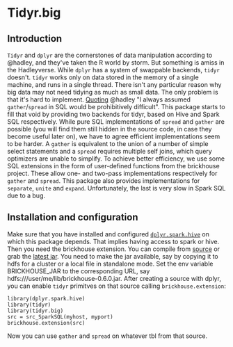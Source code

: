 

# Tidyr.big

## Introduction

`Tidyr` and `dplyr` are the cornerstones of data manipulation according to @hadley, and they've taken the R world by storm. But something is amiss in the Hadleyverse. While `dplyr` has a system of swappable backends, `tidyr` doesn't. `tidyr` works only on data stored in the memory of a single machine, and runs in a single thread. There isn't any particular reason why big data may not need tidying as much as small data. The only problem is that it's hard to implement. [Quoting](https://github.com/hadley/tidyr/issues/138) @hadley "I always assumed `gather`/`spread` in SQL would be prohibitively difficult". This package starts to fill that void by providing two backends for tidyr, based on Hive and Spark SQL respectively.
While pure SQL implementations of `spread` and `gather` are possible (you will find them still hidden in the source code, in case they become useful later on), we have to agree efficient implementations seem to be harder. A `gather` is equivalent to the union of a number of simple select statements and a `spread` requires multiple self joins, which query optimizers are unable to simplify. To achieve better efficiency, we use some SQL extensions in the form of user-defined functions from the brickhouse project. These allow one- and two-pass implementations respectively for `gather` and `spread`. This package also provides implementations for `separate`, `unite` and `expand`. Unfortunately, the last is very slow in Spark SQL due to a bug.


## Installation and configuration

Make sure that you have installed and configured [`dplyr.spark.hive`](https://github.com/rzilla/dplyr.spark.hive) on which this package depends. That implies having access to spark or hive. Then you need the brickhouse extension. You can compile from [source](https://github.com/klout/brickhouse) or grab the [latest jar](https://github.com/klout/brickhouse/wiki/Downloads). You need to make the jar available, say by copying it to hdfs for a cluster or a local file in standalone mode. Set the env variable BRICKHOUSE_JAR to the corresponding URL, say hdfs:///user/me/lib/brickhouse-0.6.0.jar. After creating a source with dplyr, you can enable `tidyr` primitves on that source calling `brickhouse.extension`:

```
library(dplyr.spark.hive)
library(tidyr)
library(tidyr.big)
src = src_SparkSQL(myhost, myport)
brickhouse.extension(src)
```

Now you can use `gather` and `spread` on whatever tbl from that source.


